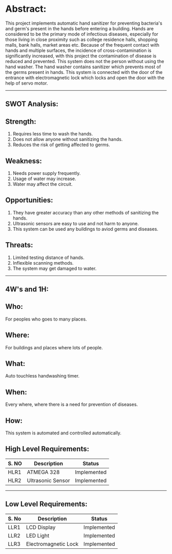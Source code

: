 ﻿# Abstract:
This project  implements automatic hand sanitizer for preventing bacteria's and germ's present in the hands before entering a building. Hands are considered to be the primary mode of infectious diseases, especially for those living in close proximity such as college residence halls, shopping malls, bank halls, market areas etc. Because of the frequent contact with hands and multiple surfaces, the incidence of cross-contamination is significantly increased, with this project the contamination of disease is reduced and prevented. This system does not the person without using the hand washer. The hand washer contains sanitizer which prevents most of the germs present in hands. This system is connected with the door of the entrance with electromagnetic lock which locks and open the door with the help of servo motor.
___
## SWOT Analysis:
## Strength:
1. Requires less time to wash the hands.
2. Does not allow anyone without sanitizing the hands.
3. Reduces the risk of getting affected to germs.
## Weakness:
1. Needs power supply frequently.
2. Usage of water may increase.
3.  Water may affect the circuit.
## Opportunities:
1. They have greater accuracy than any other methods of sanitizing the hands.
2. Ultrasonic sensors are easy to use and not harm to anyone.
3. This system can be used any buildings to aviod germs and diseases.
## Threats:
1. Limited testing distance of hands.
2. Inflexible scanning methods.
3. The system may get damaged to water.
___
## 4W's and 1H:
## Who:
For peoples who goes to many places.
## Where:
For buildings and places where lots of people.
## What:
Auto touchless handwashing timer.
## When:
Every where, where there is a need for prevention of diseases.
## How:
This system is automated and controlled automatically.
## High Level Requirements:
|S. NO| Description| Status|
|-- |-- |--|
|HLR1|ATMEGA 328|Implemented|
|HLR2|Ultrasonic Sensor|Implemented|
___
## Low Level Requirements:
|S. No| Description | Status |
|--|--|--|
|LLR1|LCD Display|Implemented|
|LLR2|LED Light |Implemented|
|LLR3|Electromagnetic Lock|Implemented|
